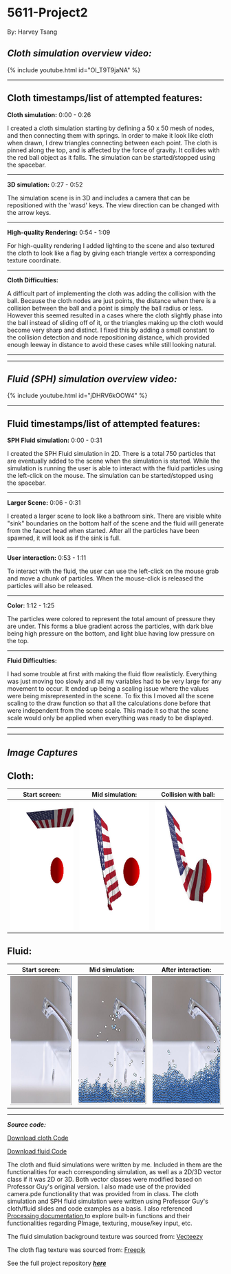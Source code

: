 # 5611-Project2
By: Harvey Tsang

***Cloth simulation overview video:***
---
{% include youtube.html id="OI_T9T9jaNA" %}

---

**Cloth timestamps/list of attempted features:**
--
**Cloth simulation:** 0:00 - 0:26

I created a cloth simulation starting by defining a 50 x 50 mesh of nodes, and then connecting them with springs. In order to make it look like cloth when drawn, I drew triangles connecting between each point. The cloth is pinned along the top, and is affected by the force of gravity. It collides with the red ball object as it falls. The simulation can be started/stopped using the spacebar.

---
**3D simulation:** 0:27 - 0:52

The simulation scene is in 3D and includes a camera that can be repositioned with the 'wasd' keys. The view direction can be changed with the arrow keys.

---
**High-quality Rendering:** 0:54 - 1:09

For high-quality rendering I added lighting to the scene and also textured the cloth to look like a flag by giving each triangle vertex a corresponding texture coordinate.

---
**Cloth Difficulties:** 

A difficult part of implementing the cloth was adding the collision with the ball. Because the cloth nodes are just points, the distance when there is a collision between the ball and a point is simply the ball radius or less. However this seemed resulted in a cases where the cloth slightly phase into the ball instead of sliding off of it, or the triangles making up the cloth would become very sharp and distinct. I fixed this by adding a small constant to the collision detection and node repositioning distance, which provided enough leeway in distance to avoid these cases while still looking natural.

------
-----


***Fluid (SPH) simulation overview video:***
---
{% include youtube.html id="jDHRV6kOOW4" %}

----

**Fluid timestamps/list of attempted features:**
---
**SPH Fluid simulation:** 0:00 - 0:31

I created the SPH Fluid simulation in 2D. There is a total 750 particles that are eventually added to the scene when the simulation is started. While the simulation is running the user is able to interact with the fluid particles using the left-click on the mouse. The simulation can be started/stopped using the spacebar.

---
**Larger Scene:** 0:06 - 0:31

I created a larger scene to look like a bathroom sink. There are visible white "sink" boundaries on the bottom half of the scene and the fluid will generate from the faucet head when started. After all the particles have been spawned, it will look as if the sink is full.

---
**User interaction:** 0:53 - 1:11

To interact with the fluid, the user can use the left-click on the mouse grab and move a chunk of particles. When the mouse-click is released the particles will also be released. 

---
**Color**: 1:12 - 1:25

The particles were colored to represent the total amount of pressure they are under. This forms a blue gradient across the particles, with dark blue being high pressure on the bottom, and light blue having low pressure on the top.

---
**Fluid Difficulties:**

I had some trouble at first with making the fluid flow realisticly. Everything was just moving too slowly and all my variables had to be very large for any movement to occur. It ended up being a scaling issue where the values were being misrepresented in the scene. To fix this I moved all the scene scaling to the draw function so that all the calculations done before that were independent from the scene scale. This made it so that the scene scale would only be applied when everything was ready to be displayed.

----
----

***Image Captures***
---

Cloth:
-

|Start screen:          | Mid simulation:          |Collision with ball:    | 
|-------------------------|-------------------------|-------------------------------------|
|<img src="./docs/assets/cloth start.JPG" width="300" height="300"> | <img src="./docs/assets/cloth mid scene.JPG" width="300" height="300"> |  <img src="./docs/assets/cloth collision.JPG" width="300" height="300">  |       

Fluid:
-

|Start screen:          | Mid simulation:          |After interaction:    | 
|-------------------------|-------------------------|-------------------------------------|
|<img src="./docs/assets/fluid start.JPG" width="300" height="300"> | <img src="./docs/assets/fluid mid.JPG" width="300" height="300"> |  <img src="./docs/assets/fluid interacting.JPG" width="300" height="300">  |          

---
***Source code:***

<a href= "/Cloth_code/CSCI5611_Proj2_3D_cloth.pde" download>Download cloth Code</a>

<a href= "/Fluid_code/CSCI5611_fluid_sim_2d.pde" download>Download fluid Code</a>

The cloth and fluid simulations were written by me. Included in them are the functionalities for each corresponding simulation, as well as a 2D/3D vector class if it was 2D or 3D. Both vector classes were modified based on Professor Guy's original version. I also made use of the provided camera.pde functionality that was provided from in class. The cloth simulation and SPH fluid simulation were written using Professor Guy's cloth/fluid slides and code examples as a basis. I also referenced  <a href="https://processing.org/reference/"> Processing documentation </a> to explore built-in functions and their functionalities regarding PImage, texturing, mouse/key input, etc.

The fluid simulation background texture was sourced from: <a href="https://www.vecteezy.com/photo/17154821-the-bathroom-faucet-is-turned-off-to-save-water-energy-and-protect-the-environment-water-saving-concept "> Vecteezy </a>

The cloth flag texture was sourced from: <a href="https://www.freepik.com/free-vector/illustration-usa-flag_2807790.htm#query=american%20flag&position=0&from_view=keyword&track=ais "> Freepik </a>

See the full project repository <a href="https://github.com/htsan007/5611-Project2/tree/main "> ***here*** </a>

